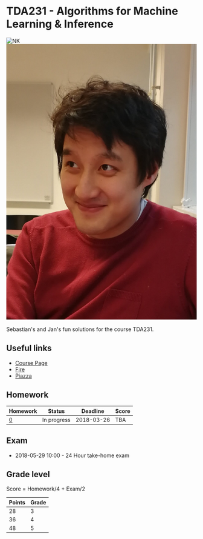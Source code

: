 # TDA231 - Algorithms for Machine Learning & Inference

![NK](https://pbs.twimg.com/profile_images/599334351898181632/5_7c1o7E_400x400.jpg)
![Jan](/IMG_20180326_161555.jpg)

Sebastian's and Jan's fun solutions for the course TDA231.

## Useful links

* [Course Page](http://www.cse.chalmers.se/research/lab/courses/algorithms-for-machine-learning-tda-231/)
* [Fire](https://amli-lp4-18.frs.cse.chalmers.se/login)
* [Piazza](https://piazza.com/chalmers.se/spring2018/tda231)

## Homework

| Homework | Status | Deadline | Score |
| -------- | ------ | -------- | ----- |
| [0](hw0/hw0.ipynb) | In progress | 2018-03-26 | TBA |

## Exam 

* 2018-05-29 10:00 - 24 Hour take-home exam

## Grade level

Score = Homework/4 + Exam/2

| Points | Grade |
| ------ | ----- |
| 28 | 3 |
| 36 | 4 |
| 48 | 5 |
